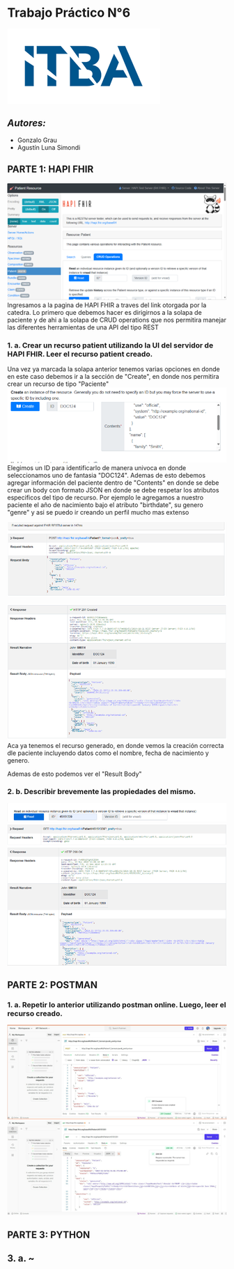 # Trabajo Práctico N°6
![image](Imagenes/logoitba.png)

## _Autores:_ 
* Gonzalo Grau
* Agustín Luna Simondi

## **PARTE 1:** HAPI FHIR
![image](Imagenes/pagina_inicial_hapifhir.png)
Ingresamos a la pagina de HAPI FHIR a traves del link otorgada por la catedra. Lo primero que debemos hacer es 
dirigirnos a la solapa de paciente y de ahi a la solapa de CRUD operations que nos permitira manejar las
diferentes herramientas de una API del tipo REST

### 1. a. Crear un recurso patient utilizando la UI del servidor de HAPI FHIR. Leer el recurso patient creado.
Una vez ya marcada la solapa anterior tenemos varias opciones en donde en este caso debemos ir a la sección de "Create", en donde nos permitira crear un recurso de tipo "Paciente"
![image](Imagenes/crear_recurso_1a.png)
Elegimos un ID para identificarlo de manera univoca en donde seleccionamos uno de fantasia "DOC124". Ademas de esto debemos
agregar información del paciente dentro de "Contents" en donde se debe crear un body con formato JSON en donde se debe respetar los atributos especificos del tipo de recurso. Por ejemplo le agregamos a nuestro paciente el año de nacimiento bajo el atributo "birthdate", su genero "genre" y asi se puedo ir creando un perfil mucho mas extenso



![image](Imagenes/recurso_request_1a.png)

![image](Imagenes/recurso_generado_1a.png)
Aca ya tenemos el recurso generado, en donde vemos la creación correcta dle paciente incluyendo datos como el nombre, fecha de nacimiento y genero.

Ademas de esto podemos ver el "Result Body"


### 2. b. Describir brevemente las propiedades del mismo.

![image](Imagenes/solicitar_lectura_1b.png)
![image](Imagenes/lectura_generada_1b.png)

## **PARTE 2:** POSTMAN

### 1. a.  Repetir lo anterior utilizando postman online. Luego, leer el recurso creado.
![image](Imagenes/recurso_postman_2.png)
![image](Imagenes/lectura_postman_2.png)

## **PARTE 3:** PYTHON

## 3. a. ~

